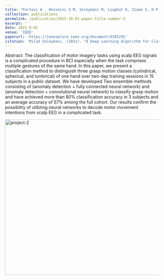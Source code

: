```yaml
---
title: "Partovi A , Hosseini S M, Soleymani M, Liaghat K, Ziaee S, H P Fard E. A Deep Learning Algorithm for Classifying Grasp Motions using Multi-session EEG Recordings"
collection: publications
permalink: /publication/2015-10-01-paper-title-number-3
excerpt: ''
date: 2021-9-01
venue: 'IEEE'
paperurl: 'https://ieeexplore.ieee.org/document/9385295'
citation: 'Milad Soleymani. (2021). "A Deep Learning Algorithm for Classifying Grasp Motions using Multi-session EEG Recordings." *IEEE*.'
---
```


Abstract: The classification of motor imagery tasks using scalp EEG signals is a complicated procedure in BCI especially when the task comprises multiple gestures of the same hand. In this paper, we present a classification method to distinguish three grasp motion classes (cylindrical, spherical, and lumbrical) of one hand over two-day training sessions in 15 subjects in a public dataset. We have developed Two ensemble methods consisting of (anomaly detection + fully connected neural network) and (anomaly detection + convolutional neural network) to classify grasp motion and have achieved more than 80% classification accuracy in 3 subjects and an average accuracy of 57% among the full cohort. Our results confirm the possibility of utilizing neural networks to decode motor movement intentions from scalp EEG in a complicated task.

<img width="510" alt="project-2" src="https://github.com/MiladSoleymani/Milad-Soleymani/assets/78655282/47c48cc8-89d3-42a9-ae4f-33a473094589">
